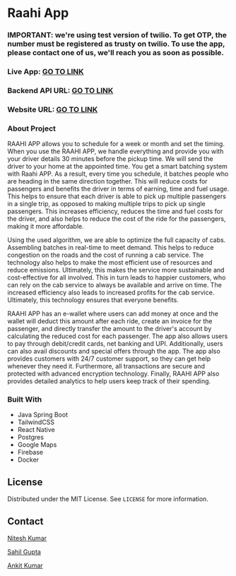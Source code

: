 # Raahi App

### IMPORTANT: we're using test version of twilio. To get OTP, the number must be registered as trusty on twilio. To use the app, please contact one of us, we'll reach you as soon as possible.

### Live App: <a href="https://www.dropbox.com/scl/fo/nfn3ww3f5tyvhhcuho8wk/h?dl=0&rlkey=00s8058sqqcoeejve19fdd9mv" target="_blank">GO TO LINK</a>
### Backend API URL: <a href="https://backend-production-2ed9.up.railway.app/swagger-ui.html" target="_blank">GO TO LINK</a>
### Website URL: <a href="https://raahi.onrender.com/" target="_blank">GO TO LINK</a>


### About Project
RAAHI APP allows you to schedule for a week or month and set the timing. When you use the RAAHI APP, we handle everything and provide you with your driver details 30 minutes before the pickup time. We will send the driver to your home at the appointed time. You get a smart batching system with Raahi APP. As a result, every time you schedule, it batches people who are heading in the same direction together. This will reduce costs for passengers and benefits the driver in terms of earning, time and fuel usage. This helps to ensure that each driver is able to pick up multiple passengers in a single trip, as opposed to making multiple trips to pick up single passengers. This increases efficiency, reduces the time and fuel costs for the driver, and also helps to reduce the cost of the ride for the passengers, making it more affordable.

Using the used algorithm, we are able to optimize the full capacity of cabs. Assembling batches in real-time to meet demand.  This helps to reduce congestion on the roads and the cost of running a cab service. The technology also helps to make the most efficient use of resources and reduce emissions. Ultimately, this makes the service more sustainable and cost-effective for all involved. This in turn leads to happier customers, who can rely on the cab service to always be available and arrive on time. The increased efficiency also leads to increased profits for the cab service. Ultimately, this technology ensures that everyone benefits.

RAAHI APP has an e-wallet where users can add money at once and the wallet will deduct this amount after each ride, create an invoice for the passenger, and directly transfer the amount to the driver's account by calculating the reduced cost for each passenger. The app also allows users to pay through debit/credit cards, net banking and UPI. Additionally, users can also avail discounts and special offers through the app. The app also provides customers with 24/7 customer support, so they can get help whenever they need it. Furthermore, all transactions are secure and protected with advanced encryption technology. Finally, RAAHI APP also provides detailed analytics to help users keep track of their spending.


### Built With

* Java Spring Boot
* TailwindCSS
* React Native
* Postgres
* Google Maps
* Firebase
* Docker

<!-- LICENSE -->
## License

Distributed under the MIT License. See `LICENSE` for more information.


<!-- CONTACT -->
## Contact

[Nitesh Kumar](https://www.linkedin.com/in/nitesh-kumar-4a223716b/)

[Sahil Gupta](https://www.linkedin.com/in/sahilgupta04/)

[Ankit Kumar](https://www.linkedin.com/in/ankit628792/)
